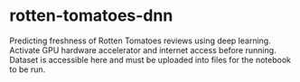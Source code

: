 # rotten-tomatoes-dnn

Predicting freshness of Rotten Tomatoes reviews using deep learning. Activate GPU hardware accelerator and internet access before running. Dataset is accessible here and must be uploaded into files for the notebook to be run.
